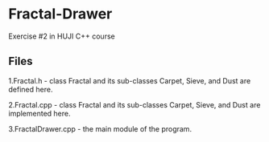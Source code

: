 # Fractal-Drawer
Exercise #2 in HUJI C++ course

Files
-----

1.Fractal.h - class Fractal and its sub-classes Carpet, Sieve, and Dust are defined here.

2.Fractal.cpp - class Fractal and its sub-classes Carpet, Sieve, and Dust are implemented here.

3.FractalDrawer.cpp - the main module of the program.
